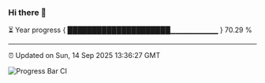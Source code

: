 ### Hi there 👋

⏳ Year progress { █████████████████████▁▁▁▁▁▁▁▁▁ } 70.29 %

---

⏰ Updated on Sun, 14 Sep 2025 13:36:27 GMT

![Progress Bar CI](https://github.com/IshwaranRudhara/GIT-ACTION/workflows/Progress%20Bar%20CI/badge.svg)
